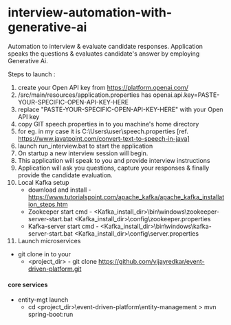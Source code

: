 # interview-automation-with-generative-ai
Automation to interview &amp; evaluate candidate responses. 
Application speaks the questions &amp; evaluates candidate's answer by employing Generative Ai.

Steps to launch :
1. create your Open API key from https://platform.openai.com/
2. /src/main/resources/application.properties has    openai.api.key=PASTE-YOUR-SPECIFIC-OPEN-API-KEY-HERE
3. replace "PASTE-YOUR-SPECIFIC-OPEN-API-KEY-HERE" with your Open API key
4. copy GIT speech.properties in to you machine's home directory 
5. for eg. in my case it is C:\Users\user\speech.properties  [ref. https://www.javatpoint.com/convert-text-to-speech-in-java]
6. launch  run_interview.bat   to start the application
7. On startup a new interview session will begin.
8. This application will speak to you and provide interview instructions
9. Application will ask you questions, capture your responses & finally provide the candidate evaluation.
10. Local Kafka setup
    - download and install - https://www.tutorialspoint.com/apache_kafka/apache_kafka_installation_steps.htm
    - Zookeeper start cmd  - <Kafka_install_dir>\bin\windows\zookeeper-server-start.bat <Kafka_install_dir>\config\zookeeper.properties
    - Kafka-server start cmd - <Kafka_install_dir>\bin\windows\kafka-server-start.bat <Kafka_install_dir>\config\server.properties
11. Launch microservices
   - git clone in to your 
     - <project_dir> - git clone https://github.com/vijayredkar/event-driven-platform.git
   #### core services
   - entity-mgt launch      
     - cd <project_dir>\event-driven-platform\entity-management >  mvn spring-boot:run
